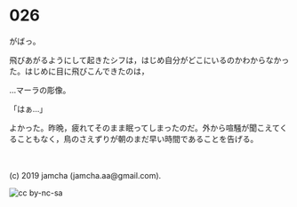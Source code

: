 

# 026

がばっ。

飛びあがるようにして起きたシフは，はじめ自分がどこにいるのかわからなかった。はじめに目に飛びこんできたのは，

…マーラの彫像。

「はぁ…」

よかった。昨晩，疲れてそのまま眠ってしまったのだ。外から喧騒が聞こえてくることもなく，鳥のさえずりが朝のまだ早い時間であることを告げる。

<br>
<br>
(c) 2019 jamcha (jamcha.aa@gmail.com).

![cc by-nc-sa](https://i.creativecommons.org/l/by-nc-sa/4.0/88x31.png)

